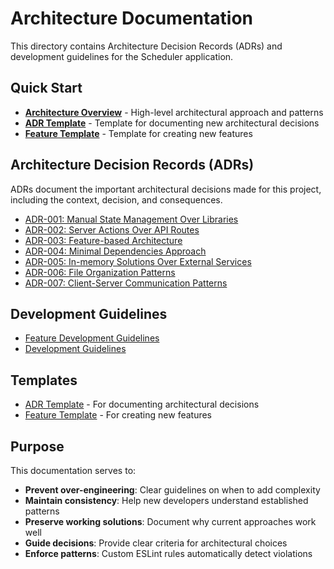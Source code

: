 # Architecture Documentation

This directory contains Architecture Decision Records (ADRs) and development guidelines for the Scheduler application.

## Quick Start

- **[Architecture Overview](./overview.md)** - High-level architectural approach and patterns
- **[ADR Template](./templates/adr-template.md)** - Template for documenting new architectural decisions
- **[Feature Template](./templates/feature-template.md)** - Template for creating new features

## Architecture Decision Records (ADRs)

ADRs document the important architectural decisions made for this project, including the context, decision, and consequences.

- [ADR-001: Manual State Management Over Libraries](./adr-001-manual-state-management.md)
- [ADR-002: Server Actions Over API Routes](./adr-002-server-actions.md)
- [ADR-003: Feature-based Architecture](./adr-003-feature-based-architecture.md)
- [ADR-004: Minimal Dependencies Approach](./adr-004-minimal-dependencies.md)
- [ADR-005: In-memory Solutions Over External Services](./adr-005-in-memory-solutions.md)
- [ADR-006: File Organization Patterns](./adr-006-file-organization-patterns.md)
- [ADR-007: Client-Server Communication Patterns](./adr-007-client-server-communication.md)

## Development Guidelines

- [Feature Development Guidelines](./feature-development-guidelines.md)
- [Development Guidelines](./development-guidelines.md)

## Templates

- [ADR Template](./templates/adr-template.md) - For documenting architectural decisions
- [Feature Template](./templates/feature-template.md) - For creating new features

## Purpose

This documentation serves to:
- **Prevent over-engineering**: Clear guidelines on when to add complexity
- **Maintain consistency**: Help new developers understand established patterns
- **Preserve working solutions**: Document why current approaches work well
- **Guide decisions**: Provide clear criteria for architectural choices
- **Enforce patterns**: Custom ESLint rules automatically detect violations